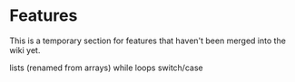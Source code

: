 # Features

This is a temporary section for features that haven't been merged into the wiki yet.

lists (renamed from arrays)
while loops
switch/case